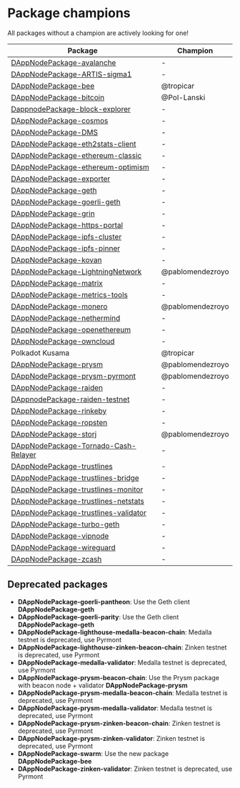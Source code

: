 # Package champions

All packages without a champion are actively looking for one!

| Package                                                                                                  | Champion         |
| -------------------------------------------------------------------------------------------------------- | ---------------- |
| [DAppNodePackage-avalanche](https://github.com/Colm3na/DAppNodePackage-avalanche)                        | -                |
| [DAppNodePackage-ARTIS-sigma1](https://github.com/lab10-coop/DAppNodePackage-ARTIS-sigma1)               | -                |
| [DAppNodePackage-bee](https://github.com/dappnode/DAppNodePackage-bee)                                   | @tropicar        |
| [DAppNodePackage-bitcoin](https://github.com/dappnode/DAppNodePackage-bitcoin)                           | @Pol-Lanski      |
| [DappnodePackage-block-explorer](https://github.com/dappnode/DappnodePackage-block-explorer)             | -                |
| [DAppNodePackage-cosmos](https://github.com/Colm3na/DAppNodePackage-cosmos)                              | -                |
| [DAppNodePackage-DMS](https://github.com/dappnode/DAppNodePackage-DMS)                                   | -                |
| [DAppNodePackage-eth2stats-client](https://github.com/dappnode/DAppNodePackage-eth2stats-client)         | -                |
| [DAppNodePackage-ethereum-classic](https://github.com/dappnode/DAppNodePackage-ethereum-classic)         | -                |
| [DAppNodePackage-ethereum-optimism](https://github.com/dappnode/DAppNodePackage-ethereum-optimism)       | -                |
| [DAppNodePackage-exporter](https://github.com/dappnode/DAppNodePackage-exporter)                         | -                |
| [DAppNodePackage-geth](https://github.com/dappnode/DAppNodePackage-geth)                                 | -                |
| [DAppNodePackage-goerli-geth](https://github.com/dappnode/DAppNodePackage-goerli-geth)                   | -                |
| [DAppNodePackage-grin](https://github.com/dappnode/DAppNodePackage-grin)                                 | -                |
| [DAppNodePackage-https-portal](https://github.com/dappnode/DAppNodePackage-https-portal)                 | -                |
| [DAppNodePackage-ipfs-cluster](https://github.com/dappnode/DAppNodePackage-ipfs-cluster)                 | -                |
| [DAppNodePackage-ipfs-pinner](https://github.com/dappnode/DAppNodePackage-ipfs-pinner)                   | -                |
| [DAppNodePackage-kovan](https://github.com/dappnode/DAppNodePackage-kovan)                               | -                |
| [DAppNodePackage-LightningNetwork](https://github.com/dappnode/DAppNodePackage-LightningNetwork)         | @pablomendezroyo |
| [DAppNodePackage-matrix](https://github.com/dappnode/DAppNodePackage-matrix)                             | -                |
| [DAppNodePackage-metrics-tools](https://github.com/dappnode/DAppNodePackage-metrics-tools)               | -                |
| [DAppNodePackage-monero](https://github.com/dappnode/DAppNodePackage-monero)                             | @pablomendezroyo |
| [DAppNodePackage-nethermind](https://github.com/dappnode/DAppNodePackage-nethermind)                     | -                |
| [DAppNodePackage-openethereum](https://github.com/dappnode/DAppNodePackage-openethereum)                 | -                |
| [DAppNodePackage-owncloud](https://github.com/dappnode/DAppNodePackage-owncloud)                         | -                |
| Polkadot Kusama                                                                                          | @tropicar        |
| [DAppNodePackage-prysm](https://github.com/dappnode/DAppNodePackage-prysm)                               | @pablomendezroyo |
| [DAppNodePackage-prysm-pyrmont](https://github.com/dappnode/DAppNodePackage-prysm-pyrmont)               | @pablomendezroyo |
| [DAppNodePackage-raiden](https://github.com/dappnode/DAppNodePackage-raiden)                             | -                |
| [DAppnodePackage-raiden-testnet](https://github.com/dappnode/DAppnodePackage-raiden-testnet)             | -                |
| [DAppNodePackage-rinkeby](https://github.com/dappnode/DAppNodePackage-rinkeby)                           | -                |
| [DAppNodePackage-ropsten](https://github.com/dappnode/DAppNodePackage-ropsten)                           | -                |
| [DAppNodePackage-storj](https://github.com/dappnode/DAppNodePackage-storj)                               | @pablomendezroyo |
| [DAppNodePackage-Tornado-Cash-Relayer](https://github.com/dappnode/DAppNodePackage-Tornado-Cash-Relayer) | -                |
| [DAppNodePackage-trustlines](https://github.com/dappnode/DAppNodePackage-trustlines)                     | -                |
| [DAppNodePackage-trustlines-bridge](https://github.com/dappnode/DAppNodePackage-trustlines-bridge)       | -                |
| [DAppNodePackage-trustlines-monitor](https://github.com/dappnode/DAppNodePackage-trustlines-monitor)     | -                |
| [DAppNodePackage-trustlines-netstats](https://github.com/dappnode/DAppNodePackage-trustlines-netstats)   | -                |
| [DAppNodePackage-trustlines-validator](https://github.com/dappnode/DAppNodePackage-trustlines-validator) | -                |
| [DAppNodePackage-turbo-geth](https://github.com/dappnode/DAppNodePackage-turbo-geth)                     | -                |
| [DAppNodePackage-vipnode](https://github.com/dappnode/DAppNodePackage-vipnode)                           | -                |
| [DAppNodePackage-wireguard](https://github.com/dappnode/DAppNodePackage-wireguard)                       | -                |
| [DAppNodePackage-zcash](https://github.com/dappnode/DAppNodePackage-zcash)                               | -                |

## Deprecated packages

- **DAppNodePackage-goerli-pantheon**: Use the Geth client **DAppNodePackage-geth**
- **DAppNodePackage-goerli-parity**: Use the Geth client **DAppNodePackage-geth**
- **DAppNodePackage-lighthouse-medalla-beacon-chain**: Medalla testnet is deprecated, use Pyrmont
- **DAppNodePackage-lighthouse-zinken-beacon-chain**: Zinken testnet is deprecated, use Pyrmont
- **DAppNodePackage-medalla-validator**: Medalla testnet is deprecated, use Pyrmont
- **DAppNodePackage-prysm-beacon-chain**: Use the Prysm package with beacon node + validator **DAppNodePackage-prysm**
- **DAppNodePackage-prysm-medalla-beacon-chain**: Medalla testnet is deprecated, use Pyrmont
- **DAppNodePackage-prysm-medalla-validator**: Medalla testnet is deprecated, use Pyrmont
- **DAppNodePackage-prysm-zinken-beacon-chain**: Zinken testnet is deprecated, use Pyrmont
- **DAppNodePackage-prysm-zinken-validator**: Zinken testnet is deprecated, use Pyrmont
- **DAppNodePackage-swarm**: Use the new package **DAppNodePackage-bee**
- **DAppNodePackage-zinken-validator**: Zinken testnet is deprecated, use Pyrmont
